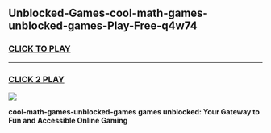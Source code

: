 
## Unblocked-Games-cool-math-games-unblocked-games-Play-Free-q4w74
<h3>
<a href="https://premium76.site?title=cool-math-games-unblocked-games&ref=23A">CLICK TO PLAY</a></h3>
<hr>

<h3>
<a href="https://premium76.site?title=cool-math-games-unblocked-games&ref=23A">CLICK 2 PLAY</a>
  
</h3>

<a href="https://premium76.site?title=cool-math-games-unblocked-games&ref=23A"><img src="https://clearcache.store/games.png"></a>


**cool-math-games-unblocked-games games unblocked: Your Gateway to Fun and Accessible Online Gaming**
